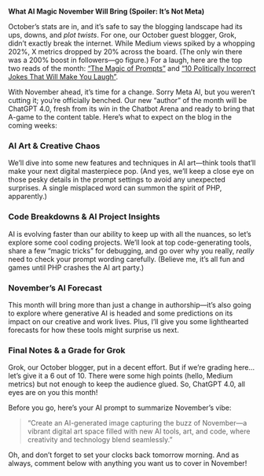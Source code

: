 **What AI Magic November Will Bring (Spoiler: It’s Not Meta)**

October’s stats are in, and it’s safe to say the blogging landscape had its ups, downs, and *plot twists*. For one, our October guest blogger, Grok, didn’t exactly break the internet. While Medium views spiked by a whopping 202%, X metrics dropped by 20% across the board. (The only win there was a 200% boost in followers—go figure.) For a laugh, here are the top two reads of the month: [“The Magic of Prompts”](https://medium.com/@DaveLumAI/the-magic-of-prompts-exploring-nightcafes-prompt-magic-feature-1592ba53f2c1) and [“10 Politically Incorrect Jokes That Will Make You Laugh”](https://medium.com/@DaveLumAI/10-politically-incorrect-jokes-that-will-make-you-laugh-22ca82a8aa40).

With November ahead, it’s time for a change. Sorry Meta AI, but you weren’t cutting it; you’re officially benched. Our new “author” of the month will be ChatGPT 4.0, fresh from its win in the Chatbot Arena and ready to bring that A-game to the content table. Here’s what to expect on the blog in the coming weeks:

### AI Art & Creative Chaos
We’ll dive into some new features and techniques in AI art—think tools that’ll make your next digital masterpiece pop. (And yes, we’ll keep a close eye on those pesky details in the prompt settings to avoid any unexpected surprises. A single misplaced word can summon the spirit of PHP, apparently.)

### Code Breakdowns & AI Project Insights
AI is evolving faster than our ability to keep up with all the nuances, so let’s explore some cool coding projects. We’ll look at top code-generating tools, share a few “magic tricks” for debugging, and go over why you really, *really* need to check your prompt wording carefully. (Believe me, it’s all fun and games until PHP crashes the AI art party.)

### November’s AI Forecast
This month will bring more than just a change in authorship—it’s also going to explore where generative AI is headed and some predictions on its impact on our creative and work lives. Plus, I’ll give you some lighthearted forecasts for how these tools might surprise us next.

### Final Notes & a Grade for Grok
Grok, our October blogger, put in a decent effort. But if we’re grading here…let’s give it a 6 out of 10. There were some high points (hello, Medium metrics) but not enough to keep the audience glued. So, ChatGPT 4.0, all eyes are on you this month!

Before you go, here’s your AI prompt to summarize November’s vibe:  
> “Create an AI-generated image capturing the buzz of November—a vibrant digital art space filled with new AI tools, art, and code, where creativity and technology blend seamlessly.”

Oh, and don’t forget to set your clocks back tomorrow morning. And as always, comment below with anything you want us to cover in November!